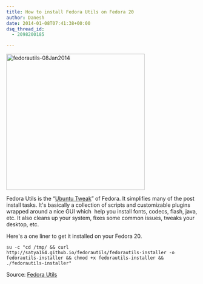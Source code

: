 ```yaml
---
title: How to install Fedora Utils on Fedora 20
author: Danesh
date: 2014-01-08T07:41:38+00:00
dsq_thread_id:
  - 2098200185

---
```

<a href="/posts/install-fedora-utils-fedora-20/fedorautils-08jan2014/" rel="attachment wp-att-3402"><img loading="lazy" class="alignnone size-full wp-image-3402" alt="fedorautils-08Jan2014" src="/wp-content/uploads/2014/01/fedorautils-08Jan2014.png" width="365" height="358" /></a>

Fedora Utils is the &#8220;[Ubuntu Tweak][1]&#8221; of Fedora. It simplifies many of the post install tasks. It's basically a collection of scripts and customizable plugins wrapped around a nice GUI which  help you install fonts, codecs, flash, java, etc. It also cleans up your system, fixes some common issues, tweaks your desktop, etc.

Here's a one liner to get it installed on your Fedora 20.

`su -c "cd /tmp/ && curl http://satya164.github.io/fedorautils/fedorautils-installer -o fedorautils-installer && chmod +x fedorautils-installer && ./fedorautils-installer"`

Source: [Fedora Utils][2]

 [1]: http://ubuntu-tweak.com/
 [2]: http://satya164.github.io/fedorautils/